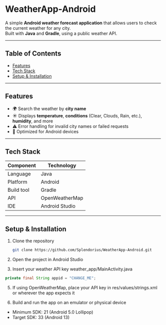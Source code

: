 # WeatherApp-Android

A simple **Android weather forecast application** that allows users to check the current weather for any city.  
Built with **Java** and **Gradle**, using a public weather API.

---

## Table of Contents

- [Features](#features)  
- [Tech Stack](#tech-stack)  
- [Setup & Installation](#setup--installation)  

---

## Features

- 🌍 Search the weather by **city name**  
- ☀️ Displays **temperature**, **conditions** (Clear, Clouds, Rain, etc.), **humidity**, and more  
- ⚠️ Error handling for invalid city names or failed requests  
- 📱 Optimized for Android devices  

---

## Tech Stack

| Component | Technology |
|-----------|------------|
| Language | Java |
| Platform | Android |
| Build tool | Gradle |
| API | OpenWeatherMap |
| IDE | Android Studio |

---

## Setup & Installation

1. Clone the repository  
   ```bash
   git clone https://github.com/Splendorius/WeatherApp-Android.git

2. Open the project in Android Studio

3. Insert your weather API key
weather_app/MainActivity.java
```java
private final String appid = "CHANGE_ME";
```


5. If using OpenWeatherMap, place your API key in res/values/strings.xml or wherever the app expects it

6. Build and run the app on an emulator or physical device

<ul><li>Minimum SDK: 21 (Android 5.0 Lollipop)</li><li>Target SDK: 33 (Android 13)</li></ul>
